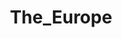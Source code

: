 ---
title: The_Europe
crosslinks:
- WatchRedditDie
- ireland
- AskEurope
- Le_Pen
- AnythingGoesNews
- BneStrong
- The_Donald
- AskModerators
- DuckRules
- The_Italia
- Nordiccountries
- Wales
---